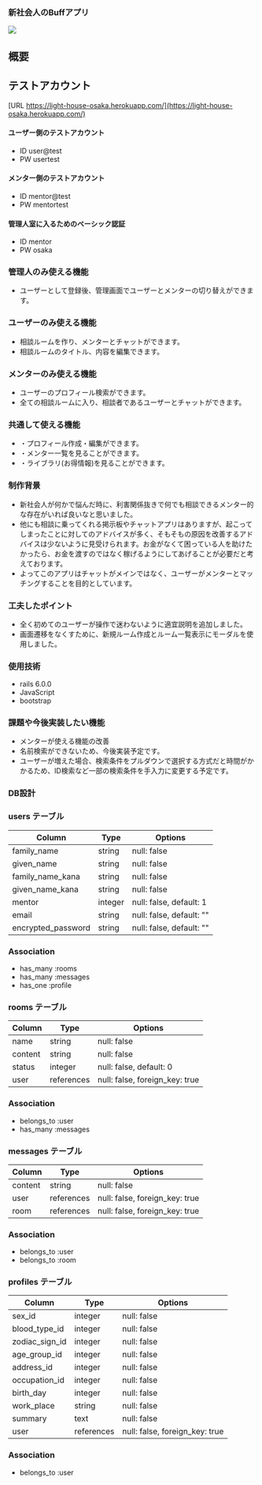 ### 新社会人のBuffアプリ
![](https://gyazo.com/5678a65d6e0a68716ca345073580d97b)

## 概要

## テストアカウント
[URL https://light-house-osaka.herokuapp.com/](https://light-house-osaka.herokuapp.com/)
#### ユーザー側のテストアカウント
* ID user@test
* PW usertest
#### メンター側のテストアカウント
* ID mentor@test
* PW mentortest
#### 管理人室に入るためのベーシック認証
* ID mentor
* PW osaka

### 管理人のみ使える機能
* ユーザーとして登録後、管理画面でユーザーとメンターの切り替えができます。

### ユーザーのみ使える機能
* 相談ルームを作り、メンターとチャットができます。
* 相談ルームのタイトル、内容を編集できます。

### メンターのみ使える機能
* ユーザーのプロフィール検索ができます。
* 全ての相談ルームに入り、相談者であるユーザーとチャットができます。

### 共通して使える機能
* ・プロフィール作成・編集ができます。
* ・メンター一覧を見ることができます。
* ・ライブラリ(お得情報)を見ることができます。

### 制作背景
* 新社会人が何かで悩んだ時に、利害関係抜きで何でも相談できるメンター的な存在がいれば良いなと思いました。
* 他にも相談に乗ってくれる掲示板やチャットアプリはありますが、起こってしまったことに対してのアドバイスが多く、そもそもの原因を改善するアドバイスは少ないように見受けられます。お金がなくて困っている人を助けたかったら、お金を渡すのではなく稼げるようにしてあげることが必要だと考えております。
* よってこのアプリはチャットがメインではなく、ユーザーがメンターとマッチングすることを目的としています。

### 工夫したポイント
* 全く初めてのユーザーが操作で迷わないように適宜説明を追加しました。
* 画面遷移をなくすために、新規ルーム作成とルーム一覧表示にモーダルを使用しました。

### 使用技術
* rails 6.0.0
* JavaScript
* bootstrap

### 課題や今後実装したい機能
* メンターが使える機能の改善
* 名前検索ができないため、今後実装予定です。
* ユーザーが増えた場合、検索条件をプルダウンで選択する方式だと時間がかかるため、ID検索など一部の検索条件を手入力に変更する予定です。

### DB設計

### users テーブル

| Column                     | Type       | Options                        |
| -------------------------- | ---------- | ------------------------------ |
| family_name                | string     | null: false                    |
| given_name                 | string     | null: false                    |
| family_name_kana           | string     | null: false                    |
| given_name_kana            | string     | null: false                    |
| mentor                     | integer    | null: false, default: 1        |
| email                      | string     | null: false, default: ""       |
| encrypted_password         | string     | null: false, default: ""       |

### Association

- has_many :rooms
- has_many :messages
- has_one  :profile

### rooms テーブル

| Column                     | Type       | Options                        |
| -------------------------- | ---------- | ------------------------------ |
| name                       | string     | null: false                    |
| content                    | string     | null: false                    |
| status                     | integer    | null: false, default: 0        |
| user                       | references | null: false, foreign_key: true |

### Association
- belongs_to :user
- has_many :messages

### messages テーブル

| Column                     | Type       | Options                        |
| -------------------------- | ---------- | ------------------------------ |
| content                    | string     | null: false                    |
| user                       | references | null: false, foreign_key: true |
| room                       | references | null: false, foreign_key: true |

### Association
- belongs_to :user
- belongs_to :room

### profiles テーブル

| Column                     | Type       | Options                        |
| -------------------------- | ---------- | ------------------------------ |
| sex_id                     | integer    | null: false                    |
| blood_type_id              | integer    | null: false                    |
| zodiac_sign_id             | integer    | null: false                    |
| age_group_id               | integer    | null: false                    |
| address_id                 | integer    | null: false                    |
| occupation_id              | integer    | null: false                    |
| birth_day                  | integer    | null: false                    |
| work_place                 | string     | null: false                    |
| summary                    | text       | null: false                    |
| user                       | references | null: false, foreign_key: true |

### Association
- belongs_to :user




